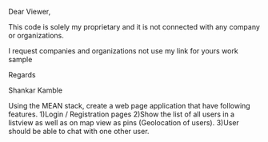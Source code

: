 Dear Viewer,

This code is solely my proprietary and it is not connected with any company or organizations.

I request companies and organizations not use my link for yours work sample

Regards

Shankar Kamble

Using the MEAN stack, create a web page application that have following features.
1)Login / Registration pages
2)Show the list of all users in a listview as well as on map view as pins (Geolocation of users).
3)User should be able to chat with one other user. 

